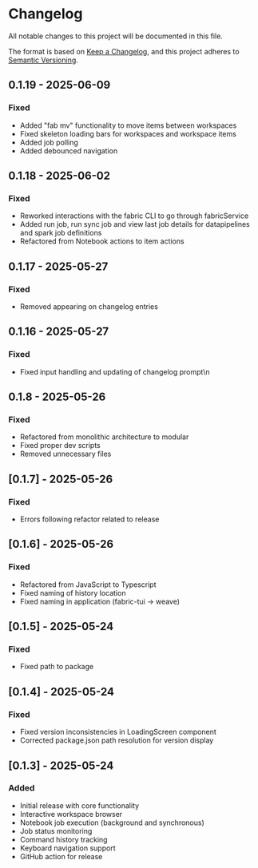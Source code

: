 # Changelog

All notable changes to this project will be documented in this file.

The format is based on [Keep a Changelog](https://keepachangelog.com/en/1.0.0/),
and this project adheres to [Semantic Versioning](https://semver.org/spec/v2.0.0.html).



## 0.1.19 - 2025-06-09

### Fixed
- Added "fab mv" functionality to move items between workspaces
- Fixed skeleton loading bars for workspaces and workspace items
- Added job polling
- Added debounced navigation


## 0.1.18 - 2025-06-02

### Fixed
- Reworked interactions with the fabric CLI to go through fabricService
- Added run job, run sync job and view last job details for datapipelines and spark job definitions
- Refactored from Notebook actions to item actions


## 0.1.17 - 2025-05-27

### Fixed
- Removed 
 appearing on changelog entries


## 0.1.16 - 2025-05-27

### Fixed
- Fixed input handling and updating of changelog prompt\n
## 0.1.8 - 2025-05-26

### Fixed
- Refactored from monolithic architecture to modular
- Fixed proper dev scripts 
- Removed unnecessary files 

## [0.1.7] - 2025-05-26

### Fixed
- Errors following refactor related to release 

## [0.1.6] - 2025-05-26

### Fixed
- Refactored from JavaScript to Typescript
- Fixed naming of history location
- Fixed naming in application (fabric-tui -> weave)

## [0.1.5] - 2025-05-24

### Fixed 
- Fixed path to package

## [0.1.4] - 2025-05-24

### Fixed
- Fixed version inconsistencies in LoadingScreen component
- Corrected package.json path resolution for version display

## [0.1.3] - 2025-05-24

### Added
- Initial release with core functionality
- Interactive workspace browser
- Notebook job execution (background and synchronous)
- Job status monitoring
- Command history tracking
- Keyboard navigation support
- GitHub action for release

